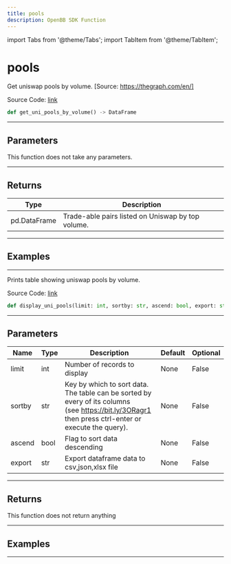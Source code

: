 ```yaml
---
title: pools
description: OpenBB SDK Function
---
```


import Tabs from '@theme/Tabs';
import TabItem from '@theme/TabItem';

# pools

<Tabs>
<TabItem value="model" label="Model" default>

Get uniswap pools by volume. [Source: https://thegraph.com/en/]

Source Code: [link](https://github.com/OpenBB-finance/OpenBBTerminal/tree/main/openbb_terminal/cryptocurrency/defi/graph_model.py#L253)

```python
def get_uni_pools_by_volume() -> DataFrame
```
---

## Parameters

This function does not take any parameters.

---

## Returns

| Type | Description |
| ---- | ----------- |
| pd.DataFrame | Trade-able pairs listed on Uniswap by top volume. |

---

## Examples

---



</TabItem>
<TabItem value="view" label="View">

Prints table showing uniswap pools by volume.

Source Code: [link](https://github.com/OpenBB-finance/OpenBBTerminal/tree/main/openbb_terminal/cryptocurrency/defi/graph_view.py#L170)

```python
def display_uni_pools(limit: int, sortby: str, ascend: bool, export: str) -> None
```
---

## Parameters

| Name | Type | Description | Default | Optional |
| ---- | ---- | ----------- | ------- | -------- |
| limit | int | Number of records to display | None | False |
| sortby | str | Key by which to sort data. The table can be sorted by every of its columns<br/>(see https://bit.ly/3ORagr1 then press ctrl-enter or execute the query). | None | False |
| ascend | bool | Flag to sort data descending | None | False |
| export | str | Export dataframe data to csv,json,xlsx file | None | False |

---

## Returns

This function does not return anything

---

## Examples

---



</TabItem>
</Tabs>